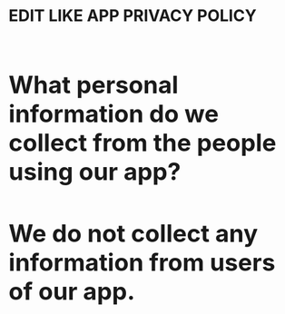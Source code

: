 <h1><b>
EDIT LIKE APP PRIVACY POLICY
<b/><h1/>

<h2><b>
What personal information do we collect from the people using our app?
</b><h2/>
<p>
We do not collect any information from users of our app.
<p/>
